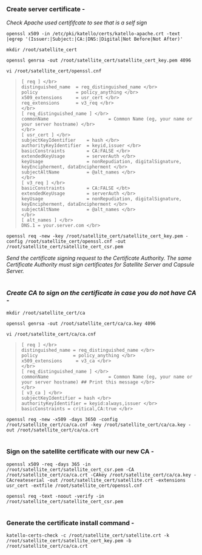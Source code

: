 #

### Create server certificate -

*Check Apache used certififcate to see that is a self sign*

```
openssl x509 -in /etc/pki/katello/certs/katello-apache.crt -text |egrep '(Issuer:|Subject:|CA:|DNS:|Digital|Not Before|Not After)'
```
```
mkdir /root/satellite_cert
```
```
openssl genrsa -out /root/satellite_cert/satellite_cert_key.pem 4096
```
```
vi /root/satellite_cert/openssl.cnf
```

>```
> [ req ] </br>
> distinguished_name  = req_distinguished_name </br>
> policy              = policy_anything </br>
> x509_extensions     = usr_cert </br>
> req_extensions      = v3_req </br>
> </br>
> [ req_distinguished_name ] </br>
> commonName                      = Common Name (eg, your name or your server hostname) </br>
> </br>
> [ usr_cert ] </br>
> subjectKeyIdentifier    = hash </br>
> authorityKeyIdentifier  = keyid,issuer </br>
> basicConstraints        = CA:FALSE </br>
> extendedKeyUsage        = serverAuth </br>
> keyUsage                = nonRepudiation, digitalSignature, keyEncipherment, dataEncipherment </br>
> subjectAltName          = @alt_names </br>
> </br>
> [ v3_req ] </br>
> basicConstraints        = CA:FALSE </bt>
> extendedKeyUsage        = serverAuth </br>
> keyUsage                = nonRepudiation, digitalSignature, keyEncipherment, dataEncipherment </br>
> subjectAltName          = @alt_names </br>
> </br>
> [ alt_names ] </br>
> DNS.1 = your.server.com </br>
> ```

```
openssl req -new -key /root/satellite_cert/satellite_cert_key.pem -config /root/satellite_cert/openssl.cnf -out /root/satellite_cert/satellite_cert_csr.pem
```

*Send the certificate signing request to the Certificate Authority. The same Certificate Authority must sign certificates for Satellite Server and Capsule Server.*

#

### *Create CA to sign on the certificate in case you do not have CA -*

```
mkdir /root/satellite_cert/ca
```
```
openssl genrsa -out /root/satellite_cert/ca/ca.key 4096
```
```
vi /root/satellite_cert/ca/ca.cnf
```

>```
> [ req ] </br>
> distinguished_name = req_distinguished_name </br>
> policy             = policy_anything </br>
> x509_extensions     = v3_ca </br>
> </br>
> [ req_distinguished_name ] </br>
> commonName                      = Common Name (eg, your name or your server hostname) ## Print this message </br>
> </br>
> [ v3_ca ] </br>
> subjectKeyIdentifier = hash </br>
> authorityKeyIdentifier = keyid:always,issuer </br>
> basicConstraints = critical,CA:true </br>
> ```

```
openssl req -new -x509 -days 3650 -config /root/satellite_cert/ca/ca.cnf -key /root/satellite_cert/ca/ca.key -out /root/satellite_cert/ca/ca.crt
```

#

### Sign on the satellite certificate with our new CA -


```
openssl x509 -req -days 365 -in /root/satellite_cert/satellite_cert_csr.pem -CA /root/satellite_cert/ca/ca.crt -CAkey /root/satellite_cert/ca/ca.key -CAcreateserial -out /root/satellite_cert/satellite.crt -extensions usr_cert -extfile /root/satellite_cert/openssl.cnf
```
```
openssl req -text -noout -verify -in /root/satellite_cert/satellite_cert_csr.pem
```

#

### Generate the certificate install command -

```
katello-certs-check -c /root/satellite_cert/satellite.crt -k /root/satellite_cert/satellite_cert_key.pem -b /root/satellite_cert/ca/ca.crt
```


